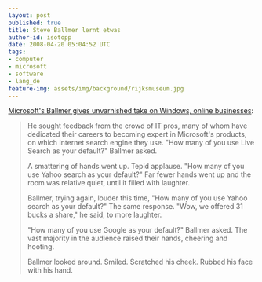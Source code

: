 ```yaml
---
layout: post
published: true
title: Steve Ballmer lernt etwas
author-id: isotopp
date: 2008-04-20 05:04:52 UTC
tags:
- computer
- microsoft
- software
- lang_de
feature-img: assets/img/background/rijksmuseum.jpg
---
```


[Microsoft's Ballmer gives unvarnished take on Windows, online businesses](http://blog.seattletimes.nwsource.com/techtracks/2008/04/microsoft_ceo_steve_ballmer_spoke.html):

> He sought feedback from the crowd of IT pros, many of whom have dedicated
> their careers to becoming expert in Microsoft's products, on which
> Internet search engine they use. "How many of you use Live Search as your
> default?" Ballmer asked. 
> 
> A smattering of hands went up. Tepid applause. "How many of you use Yahoo
> search as your default?" Far fewer hands went up and the room was relative
> quiet, until it filled with laughter. 
> 
> Ballmer, trying again, louder this time, "How many of you use Yahoo search
> as your default?" The same response. "Wow, we offered 31 bucks a share," he
> said, to more laughter. 
>
> "How many of you use Google as your default?" Ballmer asked. The vast
> majority in the audience raised their hands, cheering and hooting. 
>
> Ballmer looked around. Smiled. Scratched his cheek. Rubbed his face with
> his hand.

